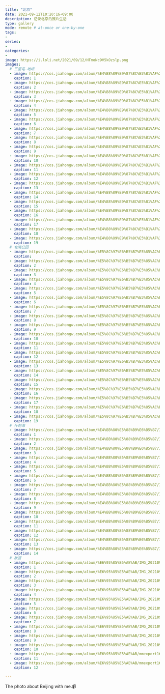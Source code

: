 ```yaml
---
title: "北京"
date: 2021-09-12T10:20:16+09:00
description: 记录北京的照片生活
type: gallery
mode: remote # at-once or one-by-one
tags:
-
series:
-
categories:
-
image: https://i.loli.net/2021/09/12/HTmoNc9V5kOzslp.png
images:
  # 三里屯-地坛
  - image: https://cos.jiahongw.com/album/%E4%B8%89%E9%87%8C%E5%B1%AF%20%E5%9C%B0%E5%9D%9B/IMG_20210717_113853.jpg
    caption: 1
  - image: https://cos.jiahongw.com/album/%E4%B8%89%E9%87%8C%E5%B1%AF%20%E5%9C%B0%E5%9D%9B/IMG_20210717_133137.jpg
    caption: 2
  - image: https://cos.jiahongw.com/album/%E4%B8%89%E9%87%8C%E5%B1%AF%20%E5%9C%B0%E5%9D%9B/IMG_20210717_134252.jpg
    caption: 3
  - image: https://cos.jiahongw.com/album/%E4%B8%89%E9%87%8C%E5%B1%AF%20%E5%9C%B0%E5%9D%9B/IMG_20210717_140755.jpg
    caption: 4
  - image: https://cos.jiahongw.com/album/%E4%B8%89%E9%87%8C%E5%B1%AF%20%E5%9C%B0%E5%9D%9B/IMG_20210717_144018.jpg
    caption: 5
  - image: https://cos.jiahongw.com/album/%E4%B8%89%E9%87%8C%E5%B1%AF%20%E5%9C%B0%E5%9D%9B/IMG_20210717_144039.jpg
    caption: 6
  - image: https://cos.jiahongw.com/album/%E4%B8%89%E9%87%8C%E5%B1%AF%20%E5%9C%B0%E5%9D%9B/IMG_20210717_145205.jpg
    caption: 7
  - image: https://cos.jiahongw.com/album/%E4%B8%89%E9%87%8C%E5%B1%AF%20%E5%9C%B0%E5%9D%9B/IMG_20210717_150039.jpg
    caption: 8
  - image: https://cos.jiahongw.com/album/%E4%B8%89%E9%87%8C%E5%B1%AF%20%E5%9C%B0%E5%9D%9B/IMG_20210717_150226.jpg
    caption: 9
  - image: https://cos.jiahongw.com/album/%E4%B8%89%E9%87%8C%E5%B1%AF%20%E5%9C%B0%E5%9D%9B/IMG_20210717_150230.jpg
    caption: 10
  - image: https://cos.jiahongw.com/album/%E4%B8%89%E9%87%8C%E5%B1%AF%20%E5%9C%B0%E5%9D%9B/IMG_20210717_152521.jpg
    caption: 11
  - image: https://cos.jiahongw.com/album/%E4%B8%89%E9%87%8C%E5%B1%AF%20%E5%9C%B0%E5%9D%9B/IMG_20210717_153401.jpg
    caption: 12
  - image: https://cos.jiahongw.com/album/%E4%B8%89%E9%87%8C%E5%B1%AF%20%E5%9C%B0%E5%9D%9B/IMG_20210717_160119.jpg
    caption: 13
  - image: https://cos.jiahongw.com/album/%E4%B8%89%E9%87%8C%E5%B1%AF%20%E5%9C%B0%E5%9D%9B/IMG_20210717_160802.jpg
    caption: 14
  - image: https://cos.jiahongw.com/album/%E4%B8%89%E9%87%8C%E5%B1%AF%20%E5%9C%B0%E5%9D%9B/IMG_20210717_161528.jpg
    caption: 15
  - image: https://cos.jiahongw.com/album/%E4%B8%89%E9%87%8C%E5%B1%AF%20%E5%9C%B0%E5%9D%9B/IMG_20210717_161638.jpg
    caption: 16
  - image: https://cos.jiahongw.com/album/%E4%B8%89%E9%87%8C%E5%B1%AF%20%E5%9C%B0%E5%9D%9B/IMG_20210717_161651.jpg
    caption: 17
  - image: https://cos.jiahongw.com/album/%E4%B8%89%E9%87%8C%E5%B1%AF%20%E5%9C%B0%E5%9D%9B/IMG_20210717_162202.jpg
    caption: 18
  - image: https://cos.jiahongw.com/album/%E4%B8%89%E9%87%8C%E5%B1%AF%20%E5%9C%B0%E5%9D%9B/IMG_20210717_171737.jpg
    caption: 19
  # 北海公园
  - image: https://cos.jiahongw.com/album/%E5%8C%97%E6%B5%B7%E5%85%AC%E5%9B%AD/IMG_20210724_151246.jpg
    caption:
  - image: https://cos.jiahongw.com/album/%E5%8C%97%E6%B5%B7%E5%85%AC%E5%9B%AD/IMG_20210724_151258.jpg
    caption: 2
  - image: https://cos.jiahongw.com/album/%E5%8C%97%E6%B5%B7%E5%85%AC%E5%9B%AD/IMG_20210724_151658.jpg
    caption: 3
  - image: https://cos.jiahongw.com/album/%E5%8C%97%E6%B5%B7%E5%85%AC%E5%9B%AD/IMG_20210724_151931.jpg
    caption: 4
  - image: https://cos.jiahongw.com/album/%E5%8C%97%E6%B5%B7%E5%85%AC%E5%9B%AD/IMG_20210724_152054.jpg
    caption: 5
  - image: https://cos.jiahongw.com/album/%E5%8C%97%E6%B5%B7%E5%85%AC%E5%9B%AD/IMG_20210724_152359.jpg
    caption: 6
  - image: https://cos.jiahongw.com/album/%E5%8C%97%E6%B5%B7%E5%85%AC%E5%9B%AD/IMG_20210724_152414.jpg
    caption: 7
  - image: https://cos.jiahongw.com/album/%E5%8C%97%E6%B5%B7%E5%85%AC%E5%9B%AD/IMG_20210724_152709.jpg
    caption: 8
  - image: https://cos.jiahongw.com/album/%E5%8C%97%E6%B5%B7%E5%85%AC%E5%9B%AD/IMG_20210724_154155.jpg
    caption: 9
  - image: https://cos.jiahongw.com/album/%E5%8C%97%E6%B5%B7%E5%85%AC%E5%9B%AD/IMG_20210724_154159.jpg
    caption: 10
  - image: https://cos.jiahongw.com/album/%E5%8C%97%E6%B5%B7%E5%85%AC%E5%9B%AD/IMG_20210724_154225.jpg
    caption: 11
  - image: https://cos.jiahongw.com/album/%E5%8C%97%E6%B5%B7%E5%85%AC%E5%9B%AD/IMG_20210724_160541.jpg
    caption: 12
  - image: https://cos.jiahongw.com/album/%E5%8C%97%E6%B5%B7%E5%85%AC%E5%9B%AD/IMG_20210724_161149.jpg
    caption: 13
  - image: https://cos.jiahongw.com/album/%E5%8C%97%E6%B5%B7%E5%85%AC%E5%9B%AD/IMG_20210724_161309.jpg
    caption: 14
  - image: https://cos.jiahongw.com/album/%E5%8C%97%E6%B5%B7%E5%85%AC%E5%9B%AD/IMG_20210724_161325.jpg
    caption: 15
  - image: https://cos.jiahongw.com/album/%E5%8C%97%E6%B5%B7%E5%85%AC%E5%9B%AD/IMG_20210724_163948.jpg
    caption: 16
  - image: https://cos.jiahongw.com/album/%E5%8C%97%E6%B5%B7%E5%85%AC%E5%9B%AD/IMG_20210724_164024.jpg
    caption: 17
  - image: https://cos.jiahongw.com/album/%E5%8C%97%E6%B5%B7%E5%85%AC%E5%9B%AD/IMG_20210724_164029.jpg
    caption: 18
  - image: https://cos.jiahongw.com/album/%E5%8C%97%E6%B5%B7%E5%85%AC%E5%9B%AD/IMG_20210724_164528.jpg
    caption: 19
  # 什刹海
  - image: https://cos.jiahongw.com/album/%E4%BB%80%E5%88%B9%E6%B5%B7/IMG_20210724_181115.jpg
    caption: 1
  - image: https://cos.jiahongw.com/album/%E4%BB%80%E5%88%B9%E6%B5%B7/IMG_20210724_181357.jpg
    caption: 2
  - image: https://cos.jiahongw.com/album/%E4%BB%80%E5%88%B9%E6%B5%B7/IMG_20210724_183038.jpg
    caption: 3
  - image: https://cos.jiahongw.com/album/%E4%BB%80%E5%88%B9%E6%B5%B7/IMG_20210724_184036.jpg
    caption: 4
  - image: https://cos.jiahongw.com/album/%E4%BB%80%E5%88%B9%E6%B5%B7/IMG_20210724_184039.jpg
    caption: 5
  - image: https://cos.jiahongw.com/album/%E4%BB%80%E5%88%B9%E6%B5%B7/IMG_20210724_184044.jpg
    caption: 6
  - image: https://cos.jiahongw.com/album/%E4%BB%80%E5%88%B9%E6%B5%B7/IMG_20210724_184813.jpg
    caption: 7
  - image: https://cos.jiahongw.com/album/%E4%BB%80%E5%88%B9%E6%B5%B7/IMG_20210724_184816.jpg
    caption: 8
  - image: https://cos.jiahongw.com/album/%E4%BB%80%E5%88%B9%E6%B5%B7/IMG_20210724_184825.jpg
    caption: 9
  - image: https://cos.jiahongw.com/album/%E4%BB%80%E5%88%B9%E6%B5%B7/IMG_20210724_184827.jpg
    caption: 10
  - image: https://cos.jiahongw.com/album/%E4%BB%80%E5%88%B9%E6%B5%B7/IMG_20210724_184833.jpg
    caption: 11
  - image: https://cos.jiahongw.com/album/%E4%BB%80%E5%88%B9%E6%B5%B7/IMG_20210724_185448.jpg
    caption: 12
  - image: https://cos.jiahongw.com/album/%E4%BB%80%E5%88%B9%E6%B5%B7/IMG_20210724_190325.jpg
    caption: 13
  - image: https://cos.jiahongw.com/album/%E4%BB%80%E5%88%B9%E6%B5%B7/IMG_20210724_190418.jpg
    caption: 14
  # 故宫
  - image: https://cos.jiahongw.com/album/%E6%95%85%E5%AE%AB/IMG_20210912_113802.jpg
    caption: 1
  - image: https://cos.jiahongw.com/album/%E6%95%85%E5%AE%AB/IMG_20210912_114914.jpg
    caption: 2
  - image: https://cos.jiahongw.com/album/%E6%95%85%E5%AE%AB/IMG_20210912_120615.jpg
    caption: 3
  - image: https://cos.jiahongw.com/album/%E6%95%85%E5%AE%AB/IMG_20210912_121616.jpg
    caption: 4
  - image: https://cos.jiahongw.com/album/%E6%95%85%E5%AE%AB/IMG_20210912_123309.jpg
    caption: 5
  - image: https://cos.jiahongw.com/album/%E6%95%85%E5%AE%AB/IMG_20210912_123351.jpg
    caption: 6
  - image: https://cos.jiahongw.com/album/%E6%95%85%E5%AE%AB/IMG_20210912_123358_1.jpg
    caption: 7
  - image: https://cos.jiahongw.com/album/%E6%95%85%E5%AE%AB/IMG_20210912_132952.jpg
    caption: 8
  - image: https://cos.jiahongw.com/album/%E6%95%85%E5%AE%AB/IMG_20210912_140401.jpg
    caption: 9
  - image: https://cos.jiahongw.com/album/%E6%95%85%E5%AE%AB/IMG_20210912_142341.jpg
    caption: 10
  - image: https://cos.jiahongw.com/album/%E6%95%85%E5%AE%AB/mmexport1631443731358.jpg
    caption: 11
  - image: https://cos.jiahongw.com/album/%E6%95%85%E5%AE%AB/mmexport1631458432712.jpg
    caption: 12

---
```




The photo about Beijing with me.:video_camera:


